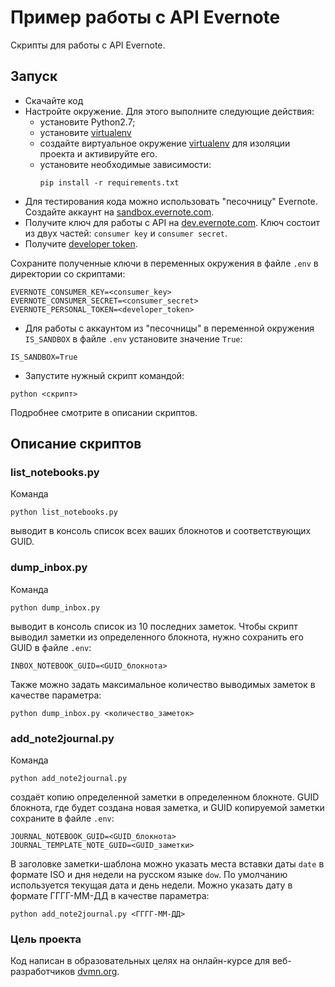# Пример работы с API Evernote

Скрипты для работы с API Evernote.

## Запуск

- Скачайте код
- Настройте окружение. Для этого выполните следующие действия:
  - установите Python2.7;
  - установите [virtualenv](https://virtualenv.pypa.io/en/latest/installation.html)
  - создайте виртуальное окружение [virtualenv](https://virtualenv.pypa.io/en/latest/user_guide.html) для изоляции проекта и активируйте его.
  - установите необходимые зависимости:
    ```
    pip install -r requirements.txt
    ```
- Для тестирования кода можно использовать "песочницу" Evernote. Создайте аккаунт на [sandbox.evernote.com](https://sandbox.evernote.com/Login.action).
- Получите ключ для работы с API на [dev.evernote.com](https://dev.evernote.com/doc/). Ключ состоит из двух частей: ```consumer key``` и ```consumer secret```.
- Получите [developer token](https://www.evernote.com/api/DeveloperToken.action).

Сохраните полученные ключи в переменных окружения в файле ```.env``` в директории со скриптами:
```
EVERNOTE_CONSUMER_KEY=<consumer_key>
EVERNOTE_CONSUMER_SECRET=<consumer_secret>
EVERNOTE_PERSONAL_TOKEN=<developer_token>
```

- Для работы с аккаунтом из "песочницы" в переменной окружения ```IS_SANDBOX``` в файле ```.env``` установите значение ```True```:
```
IS_SANDBOX=True
```

- Запустите нужный скрипт командой:

```
python <скрипт>
```

Подробнее смотрите в описании скриптов.

## Описание скриптов

### list_notebooks.py
Команда 
```
python list_notebooks.py
```
выводит в консоль список всех ваших блокнотов и соответствующих GUID.

### dump_inbox.py
Команда 
```
python dump_inbox.py
```
выводит в консоль список из 10 последних заметок. Чтобы скрипт выводил заметки из определенного блокнота, нужно сохранить его GUID в файле ```.env```:
```
INBOX_NOTEBOOK_GUID=<GUID_блокнота>
```
Также можно задать максимальное количество выводимых заметок в качестве параметра:
```
python dump_inbox.py <количество_заметок>
```

### add_note2journal.py
Команда 
```
python add_note2journal.py
```
создаёт копию определенной заметки в определенном блокноте. GUID блокнота, где будет создана новая заметка, и GUID копируемой заметки сохраните в файле ```.env```:
```
JOURNAL_NOTEBOOK_GUID=<GUID_блокнота>
JOURNAL_TEMPLATE_NOTE_GUID=<GUID_заметки>
```
В заголовке заметки-шаблона можно указать места вставки даты ```date``` в формате ISO и дня недели на русском языке ```dow```. По умолчанию используется текущая дата и день недели. Можно указать дату в формате ГГГГ-ММ-ДД в качестве параметра:
```
python add_note2journal.py <ГГГГ-ММ-ДД>
```

### Цель проекта

Код написан в образовательных целях на онлайн-курсе для веб-разработчиков [dvmn.org](https://dvmn.org/).
